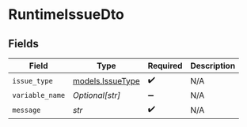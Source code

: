 # RuntimeIssueDto


## Fields

| Field                                      | Type                                       | Required                                   | Description                                |
| ------------------------------------------ | ------------------------------------------ | ------------------------------------------ | ------------------------------------------ |
| `issue_type`                               | [models.IssueType](../models/issuetype.md) | :heavy_check_mark:                         | N/A                                        |
| `variable_name`                            | *Optional[str]*                            | :heavy_minus_sign:                         | N/A                                        |
| `message`                                  | *str*                                      | :heavy_check_mark:                         | N/A                                        |